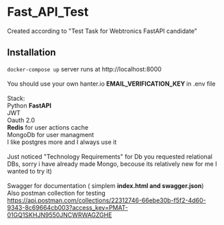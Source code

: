 # Fast_API_Test

Created according to "Test Task for Webtronics FastAPI candidate"
## Installation
<code>docker-compose up</code>
server runs at http://localhost:8000<br /><br />
You should use your own hanter.io  <b>EMAIL_VERIFICATION_KEY </b> in .env file<br /><br />
Stack:<br />
  Python <b>FastAPI</b><br />
  JWT<br />
  Oauth 2.0<br />
  <b>Redis</b> for user actions cache<br />
  MongoDb for user managment <br />
  I like postgres more and I always use it<br /><br />
  Just noticed "Technology Requirements" for Db you requested relational DBs, sorry i have already made Mongo, becouse its relatively new for me I wanted to try it)
  <br /><br />Swagger for documentation ( simplem <b>index.html and swagger.json</b>)<br />
Also postman collection for testing<br />
https://api.postman.com/collections/22312746-66ebe30b-f5f2-4d60-9343-8c69664cb003?access_key=PMAT-01GQ1SKHJN9550JNCWRWAGZGHE
